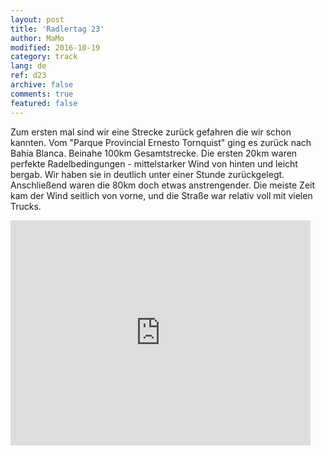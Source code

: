```yaml
---   
layout: post 
title: 'Radlertag 23'  
author: MaMo 
modified: 2016-10-19
category: track 
lang: de 
ref: d23
archive: false 
comments: true 
featured: false 
--- 
```


 Zum ersten mal sind wir eine Strecke zurück gefahren die wir schon kannten. Vom "Parque Provincial Ernesto Tornquist" ging es zurück nach Bahía Blanca. Beinahe 100km Gesamtstrecke. Die ersten 20km waren perfekte Radelbedingungen - mittelstarker Wind von hinten und leicht bergab. Wir haben sie in deutlich unter einer Stunde zurückgelegt. Anschließend waren die 80km doch etwas anstrengender. Die meiste Zeit kam der Wind seitlich von vorne, und die Straße war relativ voll mit vielen Trucks. 

<iframe width='480' height='360' src='http://track-kit.net/maps_s3/?v=embed&track=230923.gpx' frameborder='0' allowfullscreen></iframe>
